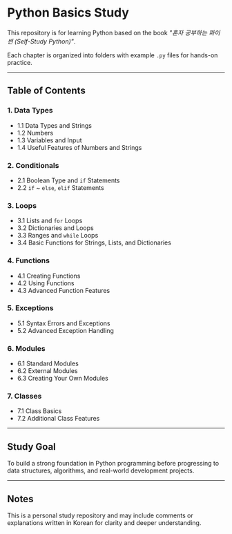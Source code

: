 # Python Basics Study

This repository is for learning Python based on the book *"혼자 공부하는 파이썬 (Self-Study Python)"*.

Each chapter is organized into folders with example `.py` files for hands-on practice.

---

## Table of Contents

### 1. Data Types  
- 1.1 Data Types and Strings  
- 1.2 Numbers  
- 1.3 Variables and Input  
- 1.4 Useful Features of Numbers and Strings  

### 2. Conditionals  
- 2.1 Boolean Type and `if` Statements  
- 2.2 `if` ~ `else`, `elif` Statements  

### 3. Loops  
- 3.1 Lists and `for` Loops  
- 3.2 Dictionaries and Loops  
- 3.3 Ranges and `while` Loops  
- 3.4 Basic Functions for Strings, Lists, and Dictionaries  

### 4. Functions  
- 4.1 Creating Functions  
- 4.2 Using Functions  
- 4.3 Advanced Function Features  

### 5. Exceptions  
- 5.1 Syntax Errors and Exceptions  
- 5.2 Advanced Exception Handling  

### 6. Modules  
- 6.1 Standard Modules  
- 6.2 External Modules  
- 6.3 Creating Your Own Modules  

### 7. Classes  
- 7.1 Class Basics  
- 7.2 Additional Class Features  

---

## Study Goal

To build a strong foundation in Python programming before progressing to data structures, algorithms, and real-world development projects.

---

## Notes

This is a personal study repository and may include comments or explanations written in Korean for clarity and deeper understanding.
